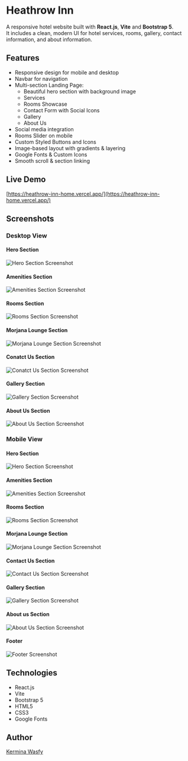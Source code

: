# Heathrow Inn
A responsive hotel website built with **React.js**, **Vite** and **Bootstrap 5**.  
It includes a clean, modern UI for hotel services, rooms, gallery, contact information, and about information.

## Features
- Responsive design for mobile and desktop
- Navbar for navigation
- Multi-section Landing Page:
  - Beautiful hero section with background image
  - Services
  - Rooms Showcase
  - Contact Form with Social Icons
  - Gallery
  - About Us
- Social media integration
- Rooms Slider on mobile
- Custom Styled Buttons and Icons
- Image-based layout with gradients & layering
- Google Fonts & Custom Icons
- Smooth scroll & section linking

## Live Demo
[https://heathrow-inn-home.vercel.app/](https://heathrow-inn-home.vercel.app/)

## Screenshots

### Desktop View

#### Hero Section
![Hero Section Screenshot](./screenshots/hero-section.png)
#### Amenities Section
![Amenities Section Screenshot](./screenshots/amenities-section.png)
#### Rooms Section
![Rooms Section Screenshot](./screenshots/rooms-section.png)
#### Morjana Lounge Section
![Morjana Lounge Section Screenshot](./screenshots/morjana-lounge-section.png)
#### Conatct Us Section
![Conatct Us Section Screenshot](./screenshots/contact-us-section.png)
#### Gallery Section
![Gallery Section Screenshot](./screenshots/gallery-section.png)
#### About Us Section
![About Us Section Screenshot](./screenshots/about-us-section.png)

### Mobile View

#### Hero Section
![Hero Section Screenshot](./screenshots/hero-mobile.png)
#### Amenities Section
![Amenities Section Screenshot](./screenshots/amenities-mobile.png)
#### Rooms Section
![Rooms Section Screenshot](./screenshots/rooms-mobile.png)
#### Morjana Lounge Section
![Morjana Lounge Section Screenshot](./screenshots/morjana-mobile.png)
#### Contact Us Section
![Contact Us Section Screenshot](./screenshots/contact-us-mobile.png)
#### Gallery Section
![Gallery Section Screenshot](./screenshots/gallery-mobile.png)
#### About us Section
![About Us Section Screenshot](./screenshots/about-us-mobile.png)
#### Footer
![Footer Screenshot](./screenshots/footer-mobile.png)

## Technologies
- React.js
- Vite
- Bootstrap 5
- HTML5 
- CSS3
- Google Fonts

## Author
[Kermina Wasfy](https://github.com/Kermina-Wasfy)






